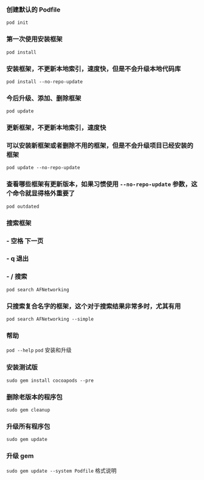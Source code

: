 ### 创建默认的 Podfile

`pod init`

### 第一次使用安装框架

`pod install`

### 安装框架，不更新本地索引，速度快，但是不会升级本地代码库

`pod install --no-repo-update`

### 今后升级、添加、删除框架

`pod update`

### 更新框架，不更新本地索引，速度快

### 可以安装新框架或者删除不用的框架，但是不会升级项目已经安装的框架

`pod update --no-repo-update`

### 查看哪些框架有更新版本，如果习惯使用 `--no-repo-update` 参数，这个命令就显得格外重要了

`pod outdated`

### 搜索框架

### - 空格 下一页

### - q 退出

### - / 搜索

`pod search AFNetworking`

### 只搜索复合名字的框架，这个对于搜索结果非常多时，尤其有用

`pod search AFNetworking --simple`

### 帮助

`pod --help`
`pod` 安装和升级

### 安装测试版

`sudo gem install cocoapods --pre`

### 删除老版本的程序包

`sudo gem cleanup`

### 升级所有程序包

`sudo gem update`

### 升级 gem

`sudo gem update --system Podfile` 格式说明
